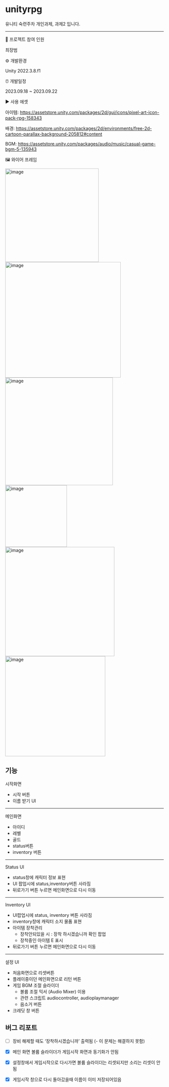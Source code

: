 # unityrpg 
유니티 숙련주차 개인과제, 과제2 입니다.
***
👥 프로젝트 참여 인원

최장범

⚙️ 개발환경 

Unity 2022.3.8.f1

⏰ 개발일정 

2023.09.18 ~ 2023.09.22

▶️ 사용 에셋

아이템: https://assetstore.unity.com/packages/2d/gui/icons/pixel-art-icon-pack-rpg-158343

배경: https://assetstore.unity.com/packages/2d/environments/free-2d-cartoon-parallax-background-205812#content

BGM: https://assetstore.unity.com/packages/audio/music/casual-game-bgm-5-135943

🖼️ 와이어 프레임

<img width="297" alt="image" src="https://github.com/JangbeomChoi/unityrpg/assets/141592625/4aa320df-fff7-450e-911b-c9e9de405394">
<img width="367" alt="image" src="https://github.com/JangbeomChoi/unityrpg/assets/141592625/3c98ba07-49f8-49aa-9be2-46c9c7b29b90">
<img width="342" alt="image" src="https://github.com/JangbeomChoi/unityrpg/assets/141592625/6b21c6f5-29bb-4164-b513-a1994438f4e2">
<img width="196" alt="image" src="https://github.com/JangbeomChoi/unityrpg/assets/141592625/8705c38f-d34e-4fe1-8123-74f3d498e7cc">
<img width="347" alt="image" src="https://github.com/JangbeomChoi/unityrpg/assets/141592625/a42c9e98-4a5c-4a3c-91a9-08f005e91bf6">
<img width="318" alt="image" src="https://github.com/JangbeomChoi/unityrpg/assets/141592625/40dd895a-fd0b-485a-90fc-35f2fef9aadd">

## 기능
시작화면
- 시작 버튼
- 이름 받기 UI
***
메인화면
- 아이디
- 레벨
- 골드
- status버튼
- inventory 버튼
***
Status UI
- status창에 캐릭터 정보 표현
- UI 팝업시에 status,inventory버튼 사라짐
- 뒤로가기 버튼 누르면 메인화면으로 다시 이동
***
Inventory UI
- UI팝업시에 status, inventory 버튼 사라짐
- inventory창에 캐릭터 소지 물품 표현
- 아이템 장착관리
  - 장착안되있을 시 : 장착 하시겠습니까 확인 팝업
  - 장착중인 아이템 E 표시
- 뒤로가기 버튼 누르면 메인화면으로 다시 이동
***
설정 UI
- 처음화면으로 리셋버튼
- 플레이중이던 메인화면으로 리턴 버튼
- 게임 BGM 조절 슬라이더
  - 볼륨 조절 믹서 (Audio Mixer) 이용
  - 관련 스크립트 audiocontroller, audioplaymanager
  - 음소거 버튼
- 크레딧 창 버튼

## 버그 리포트
- [ ]  장비 해제할 때도 ‘장착하시겠습니까’ 출력됨
       (- 이 문제는 해결하지 못함)
- [x]  메인 화면 볼륨 슬라이더가 게임시작 화면과 동기화가 안됨
- [x]  설정창에서 게임시작으로 다시가면 볼륨 슬라이더는 리셋되지만 소리는 리셋이 안됨
- [x]  게임시작 창으로 다시 돌아갔을때 이름이 이미 저장되어있음



